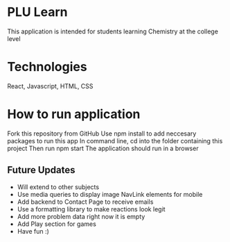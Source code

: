 # PLU Learn

This application is intended for students learning Chemistry at the college level

# Technologies

React, Javascript, HTML, CSS

# How to run application

Fork this repository from GitHub
Use npm install to add neccesary packages to run this app
In command line, cd into the folder containing this project
Then run npm start
The application should run in a browser

## Future Updates

- Will extend to other subjects
- Use media queries to display image NavLink elements for mobile
- Add backend to Contact Page to receive emails
- Use a formatting library to make reactions look legit
- Add more problem data right now it is empty
- Add Play section for games
- Have fun :)